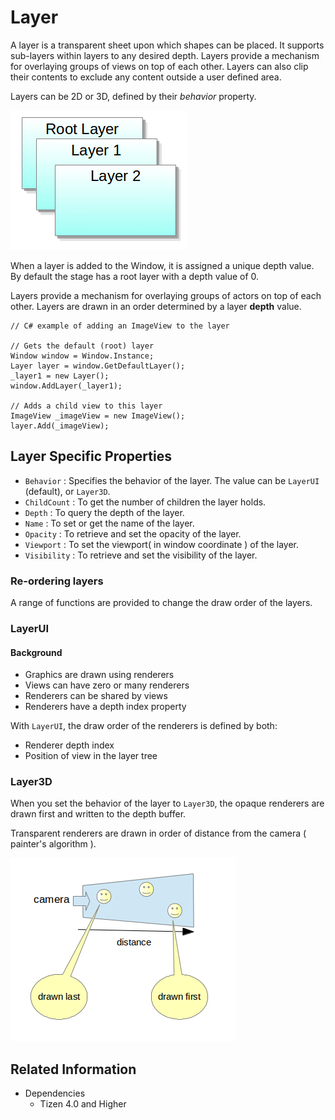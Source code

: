 # Layer

A layer is a transparent sheet upon which shapes can be placed. It supports sub-layers within layers to any desired depth.
Layers provide a mechanism for overlaying groups of views on top of each other.
Layers can also clip their contents to exclude any content outside a user defined area.

Layers can be 2D or 3D, defined by their _behavior_ property.

 ![ ](./media/layers.png)

When a layer is added to the Window, it is assigned a unique depth value. By default the stage has a root layer with a depth value of 0.

Layers provide a mechanism for overlaying groups of actors on top of each other. Layers are drawn in an order determined by a layer **depth** value.


```
// C# example of adding an ImageView to the layer

// Gets the default (root) layer
Window window = Window.Instance;
Layer layer = window.GetDefaultLayer();
_layer1 = new Layer();
window.AddLayer(_layer1);

// Adds a child view to this layer
ImageView _imageView = new ImageView();
layer.Add(_imageView);
```

## Layer Specific Properties

 - `Behavior` : Specifies the behavior of the layer. The value can be `LayerUI` (default), or `Layer3D`.
 - `ChildCount` : To get the number of children the layer holds.
 - `Depth` : To query the depth of the layer.
 - `Name` : To set or get the name of the layer.
 - `Opacity` : To retrieve and set the opacity of the layer.
 - `Viewport` : To set the viewport( in window coordinate ) of the layer.
 - `Visibility` : To retrieve and set the visibility of the layer.

### Re-ordering layers

A range of functions are provided to change the draw order of the layers.

### LayerUI

#### Background

 - Graphics are drawn using renderers
 - Views can have zero or many renderers
 - Renderers can be shared by views
 - Renderers have a depth index property

With `LayerUI`, the draw order of the renderers is defined by both:
 - Renderer depth index
 - Position of view in the layer tree

### Layer3D

When you set the behavior of the layer to `Layer3D`, the opaque renderers are drawn first and written to the depth buffer.

Transparent renderers are drawn in order of distance from the camera ( painter's algorithm ).

 ![ ](./media/transSort.png)


## Related Information
* Dependencies
  -   Tizen 4.0 and Higher
